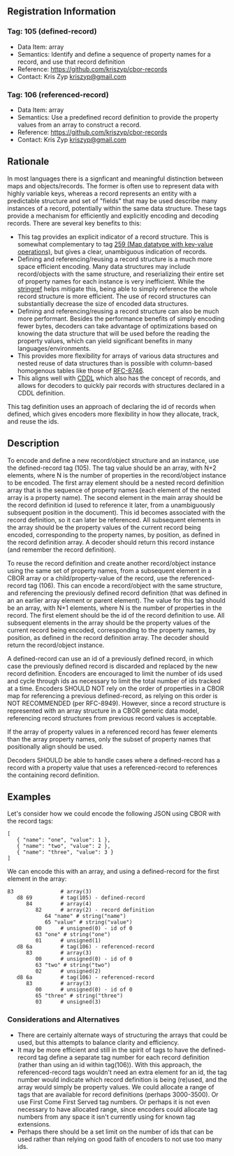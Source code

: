 ## Registration Information

### Tag: 105 (defined-record)
* Data Item: array
* Semantics: Identify and define a sequence of property names for a record, and use that record definition
* Reference: https://github.com/kriszyp/cbor-records
* Contact: Kris Zyp <kriszyp@gmail.com>

### Tag: 106 (referenced-record)
* Data Item: array
* Semantics: Use a predefined record definition to provide the property values from an array to construct a record.
* Reference: https://github.com/kriszyp/cbor-records
* Contact: Kris Zyp <kriszyp@gmail.com>

## Rationale

In most languages there is a signficant and meaningful distinction between maps and objects/records. The former is often use to represent data with highly variable keys, whereas a record represents an entity with a predictable structure and set of "fields" that may be used describe many instances of a record, potentially within the same data structure. These tags provide a mechanism for efficiently and explicitly encoding and decoding records. There are several key benefits to this:
* This tag provides an explicit indicator of a record structure. This is somewhat complementary to tag [259 (Map datatype with key-value operations)](https://github.com/shanewholloway/js-cbor-codec/blob/master/docs/CBOR-259-spec--explicit-maps.md), but gives a clear, unambiguous indication of records.
* Defining and referencing/reusing a record structure is a much more space efficient encoding. Many data structures may include record/objects with the same structure, and reserializing their entire set of property names for each instance is very inefficient. While the [stringref](http://cbor.schmorp.de/stringref) helps mitigate this, being able to simply reference the whole record structure is more efficient. The use of record structures can substantially decrease the size of encoded data structures.
* Defining and referencing/reusing a record structure can also be much more performant. Besides the performance benefits of simply encoding fewer bytes, decoders can take advantage of optimizations based on knowing the data structure that will be used before the reading the property values, which can yield significant benefits in many languages/environments.
* This provides more flexibility for arrays of various data structures and nested reuse of data structures than is possible with column-based homogenous tables like those of [RFC-8746](https://tools.ietf.org/html/rfc8746).
* This aligns well with [CDDL](https://tools.ietf.org/html/rfc8610) which also has the concept of records, and allows for decoders to quickly pair records with structures declared in a CDDL definition.

This tag definition uses an approach of declaring the id of records when defined, which gives encoders more flexibility in how they allocate, track, and reuse the ids.

## Description

To encode and define a new record/object structure and an instance, use the defined-record tag (105). The tag value should be an array, with N+2 elements, where N is the number of properties in the record/object instance to be encoded. The first array element should be a nested record definition array that is the sequence of property names (each element of the nested array is a property name). The second element in the main array should be the record definition id (used to reference it later, from a unambiguously subsequent position in the document). This id becomes associated with the record definition, so it can later be referenced. All subsequent elements in the array should be the property values of the current record being encoded, corresponding to the property names, by position, as defined in the record definition array. A decoder should return this record instance (and remember the record definition).

To reuse the record definition and create another record/object instance using the same set of property names, from a subsequent element in a CBOR array or a child/property-value of the record, use the referenced-record tag (106). This can encode a record/object with the same structure, and referencing the previously defined record definition (that was defined in an an earlier array element or parent element). The value for this tag should be an array, with N+1 elements, where N is the number of properties in the record. The first element should be the id of the record definition to use. All subsequent elements in the array should be the property values of the current record being encoded, corresponding to the property names, by position, as defined in the record definition array. The decoder should return the record/object instance.

A defined-record can use an id of a previously defined record, in which case the previously defined record is discarded and replaced by the new record definition. Encoders are encouraged to limit the number of ids used and cycle through ids as necessary to limit the total number of ids tracked at a time. Encoders SHOULD NOT rely on the order of properties in a CBOR map for referencing a previous defined-record, as relying on this order is NOT RECOMMENDED (per RFC-8949). However, since a record structure is represented with an array structure in a CBOR generic data model, referencing record structures from previous record values is acceptable.

If the array of property values in a referenced record has fewer elements than the array property names, only the subset of property names that positionally align should be used.

Decoders SHOULD be able to handle cases where a defined-record has a record with a property value that uses a referenced-record to references the containing record definition.

## Examples

Let's consider how we could encode the following JSON using CBOR with the record tags:
```
[
   { "name": "one", "value": 1 },
   { "name": "two", "value": 2 },
   { "name": "three", "value": 3 }
]
```
We can encode this with an array, and using a defined-record for the first element in the array:
```
83               # array(3)
   d8 69         # tag(105) - defined-record
      84         # array(4)
         82      # array(2) - record definition
            64 "name" # string("name")
            65 "value" # string("value")
         00      # unsigned(0) - id of 0
         63 "one" # string("one")
         01      # unsigned(1)
   d8 6a         # tag(106) - referenced-record
      83         # array(3)
         00      # unsigned(0) - id of 0
         63 "two" # string("two")
         02      # unsigned(2)
   d8 6a         # tag(106) - referenced-record
      83         # array(3)
         00      # unsigned(0) - id of 0
         65 "three" # string("three")
         03      # unsigned(3)
```

### Considerations and Alternatives

* There are certainly alternate ways of structuring the arrays that could be used, but this attempts to balance clarity and efficiency.
* It may be more efficient and still in the spirit of tags to have the defined-record tag define a separate tag number for each record definition (rather than using an id within tag(106)). With this approach, the referenced-record tags wouldn't need an extra element for an id, the tag number would indicate which record definition is being (re)used, and the array would simply be property values. We could allocate a range of tags that are available for record definitions (perhaps 3000-3500). Or use First Come First Served tag numbers. Or perhaps it is not even necessary to have allocated range, since encoders could allocate tag numbers from any space it isn't currently using for known tag extensions. 
* Perhaps there should be a set limit on the number of ids that can be used rather than relying on good faith of encoders to not use too many ids.
